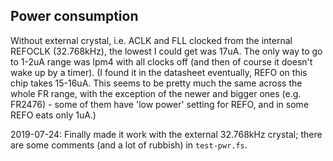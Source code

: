 ## Power consumption

Without external crystal, i.e. ACLK and FLL clocked from the internal REFOCLK
(32.768kHz), the lowest I could get was 17uA. The only way to go to 1-2uA range
was lpm4 with all clocks off (and then of course it doesn't wake up by a
timer). (I found it in the datasheet eventually, REFO on this chip takes
15-16uA. This seems to be pretty much the same across the whole FR range,
with the exception of the newer and bigger ones (e.g. FR2476) - some of them
have 'low power' setting for REFO, and in some REFO eats only 1uA.)

2019-07-24: Finally made it work with the external 32.768kHz crystal; there are
some comments (and a lot of rubbish) in `test-pwr.fs`.
